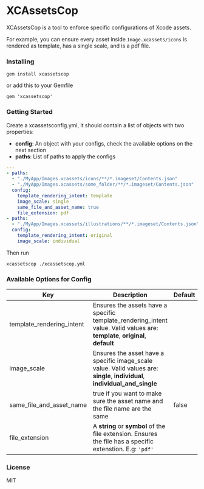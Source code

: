 # XCAssetsCop

XCAssetsCop is a tool to enforce specific configurations of Xcode assets.

For example, you can ensure every asset inside `Image.xcassets/icons` is rendered as template, has a single scale, and is a pdf file.

### Installing
```
gem install xcassetscop
```

or add this to your Gemfile
```
gem 'xcassetscop'
```

### Getting Started
Create a xcassetsconfig.yml, it should contain a list of objects with two properties:

- **config**: An object with your configs, check the available options on the next section
- **paths**: List of paths to apply the configs 


```yaml
---
- paths:
  - "./MyApp/Images.xcassets/icons/**/*.imageset/Contents.json"
  - "./MyApp/Images.xcassets/some_folder/**/*.imageset/Contents.json"
  config:
    template_rendering_intent: template
    image_scale: single
    same_file_and_asset_name: true
    file_extension: pdf
- paths:
  - "./MyApp/Images.xcassets/illustrations/**/*.imageset/Contents.json"
  config:
    template_rendering_intent: original
    image_scale: individual
```

Then run
```
xcassetscop ./xcassetscop.yml
```

### Available Options for Config

| Key | Description | Default |
| --- | --- | --- |
| template_rendering_intent | Ensures the assets have a specific template_rendering_intent value. Valid values are: **template**, **original**, **default** | |
| image_scale | Ensures the asset have a specific image_scale value. Valid values are: **single**, **individual**, **individual_and_single** | |
| same_file_and_asset_name | true if you want to make sure the asset name and the file name are the same  | false |
| file_extension | A **string** or **symbol** of the file extension. Ensures the file has a specific extenstion. E.g: `'pdf'` | |

### License

MIT
